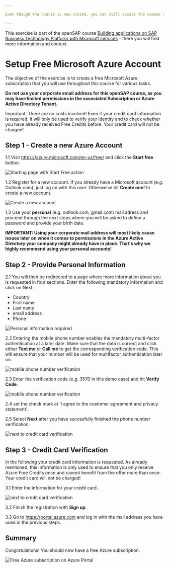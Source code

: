 ```yaml
---

Even though the course is now closed, you can still access the videos and PDFs in self-paced mode via the openSAP course itself. The hands-on exercises will continue to be available for some time. However, certain steps and screenshots may be out of date as products continue to evolve. Therefore, we cannot guarantee that all exercises will work as expected after the end of the course.

---
```


This exercise is part of the openSAP course [Building applications on SAP Business Technology Platform with Microsoft services](https://open.sap.com/courses/btpma1) - there you will find more information and context. 

# Setup Free Microsoft Azure Account

The objective of the exercise is to create a free Microsoft Azure subscription that you will use throughout this course for various tasks. 

**Do not use your corporate email address for this openSAP course, as you may have limited permissions in the associated Subscription or Azure Active Directory Tenant.**

Important: There are no costs involved! Even if your credit card information is required, it will only be used to verify your identity and to check whether you have already received Free Credits before. Your credit card will not be charged!

## Step 1 - Create a new Azure Account

1.1 Visit <https://azure.microsoft.com/en-us/free/> and click the **Start free** button.

![Starting page with Start Free action](./images/01.png)

1.2 Register for a new account. If you already have a Microsoft account (e.g. Outlook.com), just log on with this user. Otherweise hit **Create one!** to create a new account.

![Create a new account](./images/02.png)

1.3 Use your **personal** (e.g. outlook.com, gmail.com) mail adress and proceed through the next steps where you will be asked to define a password and provide your birth date.

**IMPORTANT: Using your corporate mail address will most likely cause issues later on when it comes to permissions in the Azure Active Directory your company might already have in place. That's why we highly recommend using your personal accounts!**



## Step 2 - Provide Personal Information

2.1 You will then be redirected to a page where more information about you is requested in four sections. Enter the following mandatory information and click on Next:
- Country
- First name
- Last name
- email address
- Phone


![Personal information required](./images/03.png)

2.2 Entering the mobile phone number enables the mandatory multi-factor authentication at a later date. Make sure that the data is correct and click either **Text me** or **Call me** to get the corresponding verification code. This will ensure that your number will be used for multifactor authentication later on.

![mobile phone number verification](./images/04.png)

2.3 Enter the verification code (e.g. 3570 in this demo case) and hit **Verify Code**. 

![mobile phone number verification](./images/05.png)

2.4 set the check mark at 'I agree to the customer agreement and privacy statement'. 

2.5 Select **Next** after you have succesfully finished the phone number verification. 

![next to credit card verification](./images/06.png)

## Step 3 - Credit Card Verification

In the following your credit card information is requested. As already mentioned, this information is only used to ensure that you only receive Azure Free Credits once and cannot benefit from the offer more than once. Your credit card will not be charged!

3.1 Enter the information for your credit card. 

![next to credit card verification](./images/07.png)

3.2 Finish the registration with **Sign up**. 

3.3 Go to <https://portal.azure.com> and log in with the mail address you have used in the previous steps. 

## Summary

Congratulations! You should now have a free Azure subscription. 

![Free Azure subscription on Azure Portal](./images/08.png)


